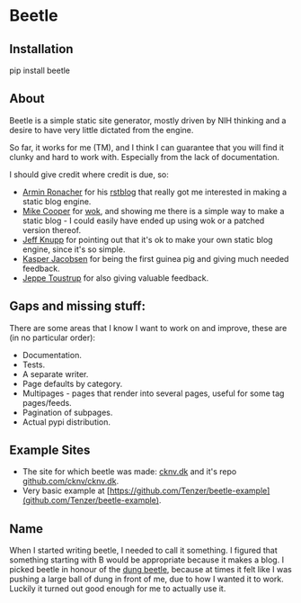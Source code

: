 Beetle
======

Installation
------------

pip install beetle

About
-----
Beetle is a simple static site generator, mostly driven by NIH thinking and a desire to have very little dictated from the engine.

So far, it works for me (TM), and I think I can guarantee that you will find it clunky and hard to work with. Especially from the lack of documentation.

I should give credit where credit is due, so:

* [Armin Ronacher](http://lucumr.pocoo.org/) for his [rstblog](https://github.com/mitsuhiko/rstblog) that really got me interested in making a static blog engine.
* [Mike Cooper](http://mythmon.com/) for [wok](https://github.com/mythmon/wok), and showing me there is a simple way to make a static blog - I could easily have ended up using wok or a patched version thereof.
* [Jeff Knupp](http://www.jeffknupp.com/) for pointing out that it's ok to make your own static blog engine, since it's so simple.
* [Kasper Jacobsen](http://mackwerk.dk/) for being the first guinea pig and giving much needed feedback.
* [Jeppe Toustrup](http://tenzer.dk) for also giving valuable feedback.

Gaps and missing stuff:
-----------------------
There are some areas that I know I want to work on and improve, these are (in no particular order):

* Documentation.
* Tests.
* A separate writer.
* Page defaults by category.
* Multipages - pages that render into several pages, useful for some tag pages/feeds.
* Pagination of subpages.
* Actual pypi distribution.


Example Sites
-------------

* The site for which beetle was made: [cknv.dk](http://cknv.dk) and it's repo [github.com/cknv/cknv.dk](https://github.com/cknv/cknv.dk).
* Very basic example at [https://github.com/Tenzer/beetle-example](github.com/Tenzer/beetle-example).

Name
----

When I started writing beetle, I needed to call it something. I figured that something starting with B would be appropriate because it makes a blog. I picked beetle in honour of the [dung beetle](http://en.wikipedia.org/wiki/Dung_beetle), because at times it felt like I was pushing a large ball of dung in front of me, due to how I wanted it to work. Luckily it turned out good enough for me to actually use it.
